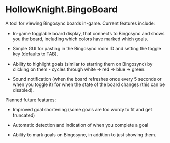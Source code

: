 # HollowKnight.BingoBoard

A tool for viewing Bingosync boards in-game. Current features include:

- In-game togglable board display, that connects to Bingosync and shows you the board, including which colors have marked which goals.

- Simple GUI for pasting in the Bingosync room ID and setting the toggle key (defaults to TAB).

- Ability to highlight goals (similar to starring them on Bingosync) by clicking on them - cycles through white -> red -> blue -> green.

- Sound notification (when the board refreshes once every 5 seconds or when you toggle it) for when the state of the board changes (this can be disabled).

Planned future features:

- Improved goal shortening (some goals are too wordy to fit and get truncated)

- Automatic detection and indication of when you complete a goal

- Ability to mark goals on Bingosync, in addition to just showing them.